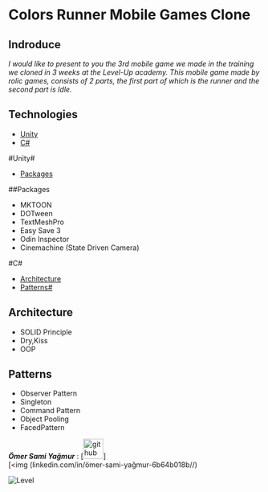 # Colors Runner Mobile Games Clone



## Indroduce
*I would like to present to you the 3rd mobile game we made in the training we cloned in 3 weeks at the Level-Up academy.*
*This mobile game made by rolic games, consists of 2 parts, the first part of which is the runner and the second part is Idle.*
## Technologies
* [Unity](#Unity)
* [C#](#C#)

#Unity#
* [Packages](#Packages)

##Packages
- MKTOON
- DOTween
- TextMeshPro
- Easy Save 3
- Odin Inspector
- Cinemachine (State Driven Camera)

#C#
* [Architecture](#Architecture)
* [Patterns#](#Patterns#)
## Architecture
- SOLID Principle
- Dry,Kiss
- OOP
## Patterns
- Observer Pattern
- Singleton
- Command Pattern
- Object Pooling
- FacedPattern

***Ömer Sami Yağmur*** : [<img src='https://cdn.jsdelivr.net/npm/simple-icons@3.0.1/icons/github.svg' alt='github' height='40' color='#6e5494'>]  
[<img (linkedin.com/in/ömer-sami-yağmur-6b64b018b//)

![Level](https://user-images.githubusercontent.com/77567437/204898638-f282da86-3728-48e5-918f-5f41a350daea.PNG)


